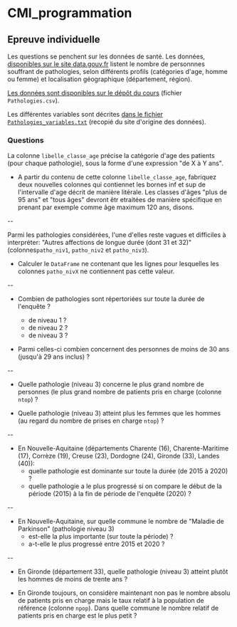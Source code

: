 # CMI_programmation

## Epreuve individuelle

Les questions se penchent sur les données de santé. Les données, [disponibles sur le site data.gouv.fr](https://www.data.gouv.fr/fr/datasets/effectif-de-patients-par-pathologie-sexe-classe-dage-et-territoire-departement-region/) listent le nombre de personnnes souffrant de pathologies, selon différents profils (catégories d'age, homme ou femme) et localisation géographique (département, région).

[Les données sont disponibles sur le dépôt du cours](https://github.com/guywiz/CMI_programmation/tree/main/data) (fichier `Pathologies.csv`).

Les différentes variables sont décrites [dans le fichier `Pathologies_variables.txt`](https://github.com/guywiz/CMI_programmation/tree/main/data/Pathologies_variables.txt) (recopié du site d'origine des données).

### Questions

La colonne `libelle_classe_age` précise la catégorie d'age des patients (pour chaque pathologie), sous la forme d'une expression "de X à Y ans".

* A partir du contenu de cette colonne `libelle_classe_age`, fabriquez deux nouvelles colonnes qui contiennet les bornes inf et sup de l'intervalle d'age décrit de manière litérale. Les classes d'âges "plus de 95 ans" et "tous âges" devront êtr etraitées de manière spécifique en prenant par exemple comme âge maximum 120 ans, disons. 

--

Parmi les pathologies considérées, l'une d'elles reste vagues et difficiles à interpréter: "Autres affections de longue durée (dont 31 et 32)" (colonnes`patho_niv1`, `patho_niv2` et `patho_niv3`).

* Calculer le `DataFrame` ne contenant que les lignes pour lesquelles les colonnes `patho_nivX` ne contiennent pas cette valeur.

--

* Combien de pathologies sont répertoriées sur toute la durée de l'enquête ?
    * de niveau 1 ?
    * de niveau 2 ?
    * de niveau 3 ?

* Parmi celles-ci combien concernent des personnes de moins de 30 ans (jusqu'à 29 ans inclus) ?

--

* Quelle pathologie (niveau 3) concerne le plus grand nombre de personnes (le plus grand nombre de patients pris en charge (colonne `ntop`) ?

* Quelle pathologie (niveau 3) atteint plus les femmes que les hommes (au regard du nombre de prises en charge `ntop`) ?

--

* En Nouvelle-Aquitaine (départements Charente (16), Charente-Maritime (17), Corrèze (19), Creuse (23), Dordogne (24), Gironde (33), Landes (40)):
    * quelle pathologie est dominante sur toute la durée (de 2015 à 2020) ?
    * quelle pathologie a le plus progressé si on compare le début de la période (2015) à la fin de période de l'enquête (2020) ?

--

* En Nouvelle-Aquitaine, sur quelle commune le nombre de "Maladie de Parkinson" (pathologie niveau 3)
    * est-elle la plus importante (sur toute la période) ?
    * a-t-elle le plus progressé entre 2015 et 2020 ?

--

* En Gironde (département 33), quelle pathologie (niveau 3) atteint plutôt les hommes de moins de trente ans ?

* En Gironde toujours, on considère maintenant non pas le nombre absolu de patients pris en charge mais le taux relatif à la population de référence (colonne `npop`). Dans quelle commune le nombre relatif de patients pris en charge est le plus petit ?
